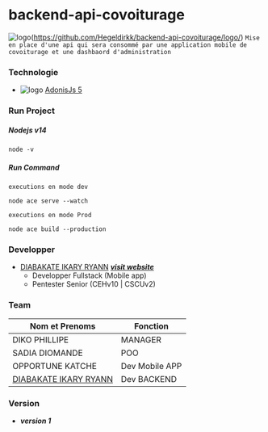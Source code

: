# backend-api-covoiturage
![logo](https://octodex.github.com/images/bannekat.png)(https://github.com/Hegeldirkk/backend-api-covoiturage/logo/)
`Mise en place d'une api qui sera consommé par une application mobile de covoiturage et une dashbaord d'administration`

### Technologie

- ![logo](https://docs.adonisjs.com/icons/favicon-16x16.png)  [AdonisJs 5](https://adonisjs.com/)

### Run Project

##### Nodejs v14

```
node -v
```

##### Run Command

`executions en mode dev`

```
node ace serve --watch
```

`executions en mode Prod`

```
node ace build --production
```

### Developper
 - [DIABAKATE IKARY RYANN][cv en ligne] [**_visit website_**][cv en ligne]
    * Developper Fullstack (Mobile app)
    * Pentester Senior (CEHv10 | CSCUv2)

### Team
| Nom et Prenoms     | Fonction |
| ------------------ | ----------- |
| DIKO PHILLIPE      | MANAGER       |
| SADIA DIOMANDE     | POO        |
| OPPORTUNE KATCHE   | Dev Mobile APP        |
|[DIABAKATE IKARY RYANN][cv en ligne]|Dev BACKEND|

### Version

- **_version 1_**

[cv en ligne]: https://dirkk.ci
